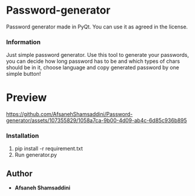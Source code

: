 # Password-generator


Password generator made in PyQt. You can use it as agreed in the license.
### Information
Just simple password generator. Use this tool to generate your passwords, you can decide how long password has to be and which types of chars should be in it, choose language and copy generated password by one simple button! 

# Preview



https://github.com/AfsanehShamsaddini/Password-generator/assets/107355829/1058a7ca-9b00-4d09-ab4c-6d85c936b895



### Installation
1. pip install -r requirement.txt
2. Run generator.py

## Author
* **Afsaneh Shamsaddini**
